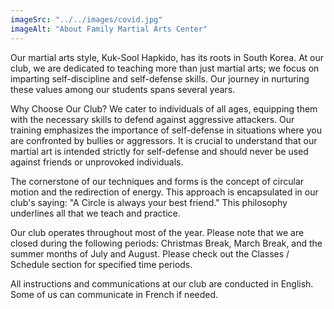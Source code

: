 ```yaml
---
imageSrc: "../../images/covid.jpg"
imageAlt: "About Family Martial Arts Center"
---
```

Our martial arts style, Kuk-Sool Hapkido, has its roots in South Korea. At our club, we are dedicated to teaching more than just martial arts; we focus on imparting self-discipline and self-defense skills. Our journey in nurturing these values among our students spans several years.

Why Choose Our Club? We cater to individuals of all ages, equipping them with the necessary skills to defend against aggressive attackers. Our training emphasizes the importance of self-defense in situations where you are confronted by bullies or aggressors. It is crucial to understand that our martial art is intended strictly for self-defense and should never be used against friends or unprovoked individuals.

The cornerstone of our techniques and forms is the concept of circular motion and the redirection of energy. This approach is encapsulated in our club's saying: "A Circle is always your best friend." This philosophy underlines all that we teach and practice.

Our club operates throughout most of the year. Please note that we are closed during the following periods: Christmas Break, March Break, and the summer months of July and August. Please check out the Classes / Schedule section for specified time periods.

All instructions and communications at our club are conducted in English. Some of us can communicate in French if needed.